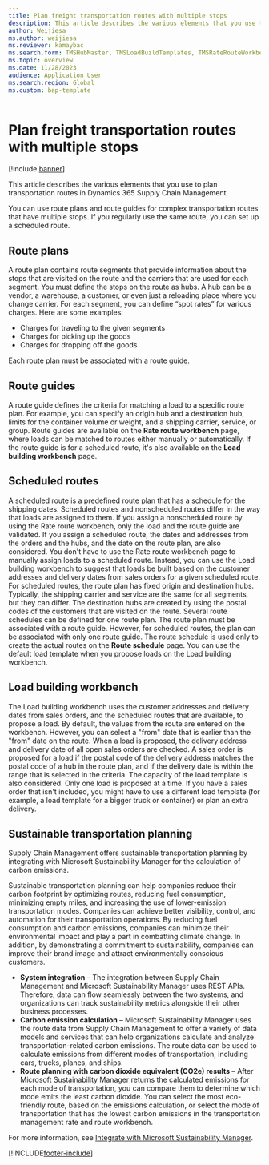 ```yaml
---
title: Plan freight transportation routes with multiple stops
description: This article describes the various elements that you use to plan transportation routes in Dynamics 365 Supply Chain Management.
author: Weijiesa
ms.author: weijiesa
ms.reviewer: kamaybac
ms.search.form: TMSHubMaster, TMSLoadBuildTemplates, TMSRateRouteWorkbench, TMSRouteGuide, TMSRoutePlan, TMSRouteWorkbench, WHSLoadTemplate, TMSRouteSchedule, TMSRouteRateDetail
ms.topic: overview
ms.date: 11/28/2023
audience: Application User
ms.search.region: Global
ms.custom: bap-template
---
```


# Plan freight transportation routes with multiple stops

[!include [banner](../includes/banner.md)]

This article describes the various elements that you use to plan transportation routes in Dynamics 365 Supply Chain Management.

You can use route plans and route guides for complex transportation routes that have multiple stops. If you regularly use the same route, you can set up a scheduled route.

## Route plans

A route plan contains route segments that provide information about the stops that are visited on the route and the carriers that are used for each segment. You must define the stops on the route as hubs. A hub can be a vendor, a warehouse, a customer, or even just a reloading place where you change carrier. For each segment, you can define “spot rates” for various charges. Here are some examples:

- Charges for traveling to the given segments
- Charges for picking up the goods
- Charges for dropping off the goods

Each route plan must be associated with a route guide.

## Route guides

A route guide defines the criteria for matching a load to a specific route plan. For example, you can specify an origin hub and a destination hub, limits for the container volume or weight, and a shipping carrier, service, or group. Route guides are available on the **Rate route workbench** page, where loads can be matched to routes either manually or automatically. If the route guide is for a scheduled route, it's also available on the **Load building workbench** page.

## Scheduled routes

A scheduled route is a predefined route plan that has a schedule for the shipping dates. Scheduled routes and nonscheduled routes differ in the way that loads are assigned to them. If you assign a nonscheduled route by using the Rate route workbench, only the load and the route guide are validated. If you assign a scheduled route, the dates and addresses from the orders and the hubs, and the date on the route plan, are also considered. You don't have to use the Rate route workbench page to manually assign loads to a scheduled route. Instead, you can use the Load building workbench to suggest that loads be built based on the customer addresses and delivery dates from sales orders for a given scheduled route. For scheduled routes, the route plan has fixed origin and destination hubs. Typically, the shipping carrier and service are the same for all segments, but they can differ. The destination hubs are created by using the postal codes of the customers that are visited on the route. Several route schedules can be defined for one route plan. The route plan must be associated with a route guide. However, for scheduled routes, the plan can be associated with only one route guide. The route schedule is used only to create the actual routes on the **Route schedule** page. You can use the default load template when you propose loads on the Load building workbench.

## Load building workbench

The Load building workbench uses the customer addresses and delivery dates from sales orders, and the scheduled routes that are available, to propose a load. By default, the values from the route are entered on the workbench. However, you can select a "from" date that is earlier than the "from" date on the route. When a load is proposed, the delivery address and delivery date of all open sales orders are checked. A sales order is proposed for a load if the postal code of the delivery address matches the postal code of a hub in the route plan, and if the delivery date is within the range that is selected in the criteria. The capacity of the load template is also considered. Only one load is proposed at a time. If you have a sales order that isn't included, you might have to use a different load template (for example, a load template for a bigger truck or container) or plan an extra delivery.

## Sustainable transportation planning

Supply Chain Management offers sustainable transportation planning by integrating with Microsoft Sustainability Manager for the calculation of carbon emissions.

Sustainable transportation planning can help companies reduce their carbon footprint by optimizing routes, reducing fuel consumption, minimizing empty miles, and increasing the use of lower-emission transportation modes. Companies can achieve better visibility, control, and automation for their transportation operations. By reducing fuel consumption and carbon emissions, companies can minimize their environmental impact and play a part in combatting climate change. In addition, by demonstrating a commitment to sustainability, companies can improve their brand image and attract environmentally conscious customers.

- **System integration** – The integration between Supply Chain Management and Microsoft Sustainability Manager uses REST APIs. Therefore, data can flow seamlessly between the two systems, and organizations can track sustainability metrics alongside their other business processes.
- **Carbon emission calculation** – Microsoft Sustainability Manager uses the route data from Supply Chain Management to offer a variety of data models and services that can help organizations calculate and analyze transportation-related carbon emissions. The route data can be used to calculate emissions from different modes of transportation, including cars, trucks, planes, and ships.
- **Route planning with carbon dioxide equivalent (CO2e) results** – After Microsoft Sustainability Manager returns the calculated emissions for each mode of transportation, you can compare them to determine which mode emits the least carbon dioxide. You can select the most eco-friendly route, based on the emissions calculation, or select the mode of transportation that has the lowest carbon emissions in the transportation management rate and route workbench.

For more information, see [Integrate with Microsoft Sustainability Manager](sustainability-manager-integration-setup.md).

[!INCLUDE[footer-include](../../includes/footer-banner.md)]
